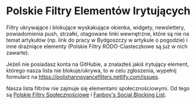 # Polskie Filtry Elementów Irytujących
Filtry ukrywające i blokujące wyskakujące okienka, widgety, newslettery, powiadomienia push, strzałki, otagowane linki wewnętrzne, które są nie na temat artykułów (np. link do pracy w Bydgoszczy w artykule o pogodzie) i inne drażniące elementy (Polskie Filtry RODO-Ciasteczkowe są już w nich zawarte).

Jeżeli nie posiadasz konta na GitHubie, a znalazłeś jakiś irytujący element, którego nasza lista nie blokuje/ukrywa, to w celu zgłoszenia, wypełnij formularz na https://polishannoyancefilters.netlify.com/issues.


Nasza lista filtrów nie zajmuje się elementami społecznościowymi. Od tego są [Polskie Filtry Społecznościowe](https://raw.githubusercontent.com/MajkiIT/polish-ads-filter/master/adblock_social_filters/adblock_social_list.txt) i [Fanboy's Social Blocking List](https://easylist-downloads.adblockplus.org/fanboy-social.txt).

